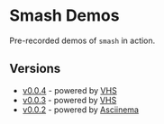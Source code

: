 # Smash Demos

Pre-recorded demos of `smash` in action.

## Versions

* [v0.0.4](https://vhs.charm.sh/vhs-tgMXNRqo7UovLRd5iSlgF.gif) - powered by [VHS](https://vhs.charm.sh)
* [v0.0.3](https://vhs.charm.sh/vhs-1T6pqQivwvPAmudnDpwVQP.gif) - powered by [VHS](https://vhs.charm.sh)
* [v0.0.2](https://asciinema.org/a/620513) - powered by [Asciinema](https://asciinema.org/)
